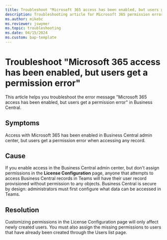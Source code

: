 ```yaml
---
title: Troubleshoot "Microsoft 365 access has been enabled, but users get a permission error"
description: Troubleshooting article for Microsoft 365 permission error in Business Central.
ms.author: mikebc
ms.reviewer: jswymer
ms.topic: troubleshooting 
ms.date: 04/15/2024
ms.custom: bap-template
---
```


# Troubleshoot "Microsoft 365 access has been enabled, but users get a permission error"

This article helps you troubleshoot the error message "Microsoft 365 access has been enabled, but users get a permission error" in Business Central.

## Symptoms

Access with Microsoft 365 has been enabled in Business Central admin center, but users get a permission error when accessing any record.

## Cause

If you enable access in the Business Central admin center, but don't assign permissions in the **License Configuration** page, anyone that attempts to access Business Central records in Teams will have their user record provisioned without permission to any objects. Business Central is secure by design: administrators must first configure what data can be accessed in Teams. 

## Resolution

Customizing permissions in the License Configuration page will only affect newly created users. You must also assign the missing permissions to users that have already been created through the Users list page. 